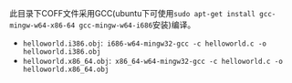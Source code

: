 此目录下COFF文件采用GCC(ubuntu下可使用`sudo apt-get install gcc-mingw-w64-x86-64 gcc-mingw-w64-i686`安装)编译。

- `helloworld.i386.obj`:` i686-w64-mingw32-gcc -c helloworld.c -o helloworld.i386.obj`
- `helloworld.x86_64.obj`:` x86_64-w64-mingw32-gcc -c helloworld.c -o helloworld.x86_64.obj`

